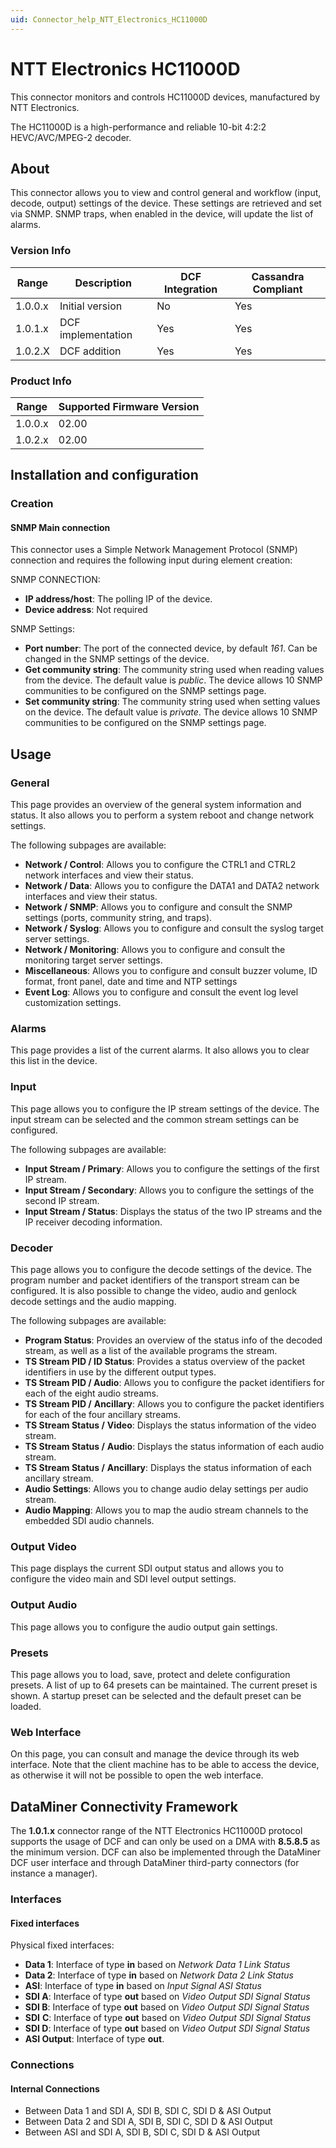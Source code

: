 ```yaml
---
uid: Connector_help_NTT_Electronics_HC11000D
---
```


# NTT Electronics HC11000D

This connector monitors and controls HC11000D devices, manufactured by NTT Electronics.

The HC11000D is a high-performance and reliable 10-bit 4:2:2 HEVC/AVC/MPEG-2 decoder.

## About

This connector allows you to view and control general and workflow (input, decode, output) settings of the device. These settings are retrieved and set via SNMP. SNMP traps, when enabled in the device, will update the list of alarms.

### Version Info

| Range     | Description        | DCF Integration     | Cassandra Compliant     |
|------------------|--------------------|---------------------|-------------------------|
| 1.0.0.x          | Initial version    | No                  | Yes                     |
| 1.0.1.x          | DCF implementation | Yes                 | Yes                     |
| 1.0.2.X          | DCF addition       | Yes                 | Yes                     |

### Product Info

| Range | Supported Firmware Version |
|------------------|-----------------------------|
| 1.0.0.x          | 02.00                       |
| 1.0.2.x          | 02.00                       |

## Installation and configuration

### Creation

#### SNMP Main connection

This connector uses a Simple Network Management Protocol (SNMP) connection and requires the following input during element creation:

SNMP CONNECTION:

- **IP address/host**: The polling IP of the device.
- **Device address**: Not required

SNMP Settings:

- **Port number**: The port of the connected device, by default *161*. Can be changed in the SNMP settings of the device.
- **Get community string**: The community string used when reading values from the device. The default value is *public*. The device allows 10 SNMP communities to be configured on the SNMP settings page.
- **Set community string**: The community string used when setting values on the device. The default value is *private*. The device allows 10 SNMP communities to be configured on the SNMP settings page.

## Usage

### General

This page provides an overview of the general system information and status. It also allows you to perform a system reboot and change network settings.

The following subpages are available:

- **Network / Control**: Allows you to configure the CTRL1 and CTRL2 network interfaces and view their status.
- **Network / Data**: Allows you to configure the DATA1 and DATA2 network interfaces and view their status.
- **Network / SNMP**: Allows you to configure and consult the SNMP settings (ports, community string, and traps).
- **Network / Syslog**: Allows you to configure and consult the syslog target server settings.
- **Network / Monitoring**: Allows you to configure and consult the monitoring target server settings.
- **Miscellaneous**: Allows you to configure and consult buzzer volume, ID format, front panel, date and time and NTP settings
- **Event Log**: Allows you to configure and consult the event log level customization settings.

### Alarms

This page provides a list of the current alarms. It also allows you to clear this list in the device.

### Input

This page allows you to configure the IP stream settings of the device. The input stream can be selected and the common stream settings can be configured.

The following subpages are available:

- **Input Stream / Primary**: Allows you to configure the settings of the first IP stream.
- **Input Stream / Secondary**: Allows you to configure the settings of the second IP stream.
- **Input Stream / Status**: Displays the status of the two IP streams and the IP receiver decoding information.

### Decoder

This page allows you to configure the decode settings of the device. The program number and packet identifiers of the transport stream can be configured. It is also possible to change the video, audio and genlock decode settings and the audio mapping.

The following subpages are available:

- **Program Status**: Provides an overview of the status info of the decoded stream, as well as a list of the available programs the stream.
- **TS Stream PID / ID Status**: Provides a status overview of the packet identifiers in use by the different output types.
- **TS Stream PID / Audio**: Allows you to configure the packet identifiers for each of the eight audio streams.
- **TS Stream PID /** **Ancillary**: Allows you to configure the packet identifiers for each of the four ancillary streams.
- **TS Stream Status /** **Video**: Displays the status information of the video stream.
- **TS Stream Status /** **Audio**: Displays the status information of each audio stream.
- **TS Stream Status /** **Ancillary**: Displays the status information of each ancillary stream.
- **Audio Settings**: Allows you to change audio delay settings per audio stream.
- **Audio Mapping**: Allows you to map the audio stream channels to the embedded SDI audio channels.

### Output Video

This page displays the current SDI output status and allows you to configure the video main and SDI level output settings.

### Output Audio

This page allows you to configure the audio output gain settings.

### Presets

This page allows you to load, save, protect and delete configuration presets. A list of up to 64 presets can be maintained. The current preset is shown. A startup preset can be selected and the default preset can be loaded.

### Web Interface

On this page, you can consult and manage the device through its web interface. Note that the client machine has to be able to access the device, as otherwise it will not be possible to open the web interface.

## DataMiner Connectivity Framework

The **1.0.1.x** connector range of the NTT Electronics HC11000D protocol supports the usage of DCF and can only be used on a DMA with **8.5.8.5** as the minimum version. DCF can also be implemented through the DataMiner DCF user interface and through DataMiner third-party connectors (for instance a manager).

### Interfaces

#### Fixed interfaces

Physical fixed interfaces:

- **Data 1**: Interface of type **in** based on *Network Data 1 Link Status*
- **Data 2**: Interface of type **in** based on *Network Data 2 Link Status*
- **ASI**: Interface of type **in** based on *Input Signal ASI Status*
- **SDI A**: Interface of type **out** based on *Video Output SDI Signal Status*
- **SDI B**: Interface of type **out** based on *Video Output SDI Signal Status*
- **SDI** **C**: Interface of type **out** based on *Video Output SDI Signal Status*
- **SDI D**: Interface of type **out** based on *Video Output SDI Signal Status*
- **ASI Output**: Interface of type **out**.

### Connections

#### Internal Connections

- Between Data 1 and SDI A, SDI B, SDI C, SDI D & ASI Output
- Between Data 2 and SDI A, SDI B, SDI C, SDI D & ASI Output
- Between ASI and SDI A, SDI B, SDI C, SDI D & ASI Output

